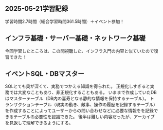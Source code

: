 ## 2025-05-21学習記録
学習時間2.7時間（総合学習時間361.5時間）＋イベント参加！

## インフラ基礎・サーバー基礎・ネットワーク基礎
今回学習したところは、この間視聴した、インフラ入門の内容と似ていたので復習できた！

## イベントSQL・DBマスター
SQLとても奥が深くて、実務でつかえる知識を得られた。
正規化しすぎると実務では大変なこともあり、非正規化することもある。
いままで作成していたDBはマスターテーブル（DB内の喜寿となる静的な情報を保持するテーブル）。
トランザクションテーブル（現実の動き、敵事、操作の履歴を記録するテーブル）を作成することによってユーザーからの問い合わせなどに必要な情報をを記録できるテーブルの必要性を認識できた。
後半は難しい内容だったが、アーカイブを見返して理解できるようにする。
